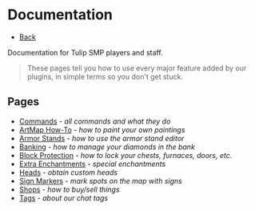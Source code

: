 # Documentation

- [Back](/)

Documentation for Tulip SMP players and staff. 

> These pages tell you how to use every major feature added by our plugins, in simple terms so you don't get stuck.

## Pages

- [Commands](commands) - *all commands and what they do*
- [ArtMap How-To](artmap) - *how to paint your own paintings*
- [Armor Stands](armorstands) - *how to use the armor stand editor*
- [Banking](banking) - *how to manage your diamonds in the bank*
- [Block Protection](blockprot) - *how to lock your chests, furnaces, doors, etc.*
- [Extra Enchantments](enchants) - *special enchantments*
- [Heads](heads) - *obtain custom heads*
- [Sign Markers](signs) - *mark spots on the map with signs*
- [Shops](shops) - *how to buy/sell things*
- [Tags](tags) - *about our chat tags*